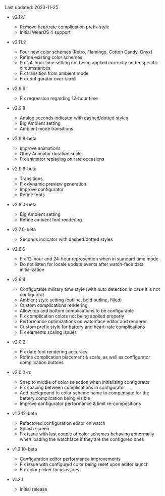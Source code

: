 Last updated: 2023-11-25

- v2.12.1
  - Remove heartrate complication prefix style
  - Initial WearOS 4 support

- v2.11.2
  - Four new color schemes (Retro, Flamingo, Cotton Candy, Onyx)
  - Refine existing color schemes
  - Fix 24-hour time setting not being applied correctly under specific circumstances
  - Fix transition from ambient mode
  - Fix configurator over-scroll

- v2.9.9
  - Fix regression regarding 12-hour time

- v2.9.8
  - Analog seconds indicator with dashed/dotted styles
  - Big Ambient setting
  - Ambient mode transitions

- v2.9.8-beta
  - Improve animations
  - Obey Animator duration scale
  - Fix animator replaying on rare occasions

- v2.9.6-beta
  - Transitions
  - Fix dynamic preview generation
  - Improve configurator
  - Refine fonts

- v2.8.0-beta
  - Big Ambient setting
  - Refine ambient font rendering

- v2.7.0-beta
  - Seconds indicator with dashed/dotted styles

- v2.6.6
  - Fix 12-hour and 24-hour represention when in standard time mode
  - Do not listen for locale update events after watch-face data initialization

- v2.6.4
  - Configurable military time style (with auto detection in case it is not configured)
  - Ambient style setting (outline, bold outline, filled)
  - Custom complications rendering
  - Allow top and bottom complications to be configurable
  - Fix complication colors not being applied properly
  - Performance optimizations on watchface editor and renderer 
  - Custom prefix style for battery and heart-rate complications
  - Fix elements scaling issues

- v2.0.2
  - Fix date font rendering accuracy
  - Refine complication placement & scale, as well as configurator complication buttons

- v2.0.0-rc
  - Snap to middle of color selection when initializing configurator
  - Fix spacing between complications in configurator
  - Add background to color scheme name to compensate for the battery complication being visible
  - Improve configurator performance & limit re-compositions

- v1.3.12-beta
  - Refactored configuration editor on watch
  - Splash screen
  - Fix issue with last couple of color schemes behaving abnormally when loading the watchface if they are the configured ones

- v1.3.10-beta
  - Configuration editor performance improvements
  - Fix issue with configured color being reset upon editor launch
  - Fix color picker focus issues

- v1.2.1
  - Initial release
